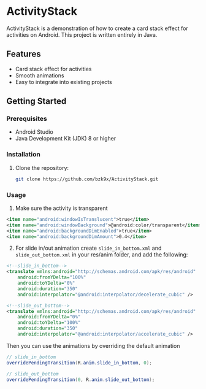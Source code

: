 # ActivityStack

ActivityStack is a demonstration of how to create a card stack effect for activities on Android. This project is written entirely in Java.

## Features

- Card stack effect for activities
- Smooth animations
- Easy to integrate into existing projects

## Getting Started

### Prerequisites

- Android Studio
- Java Development Kit (JDK) 8 or higher
### Installation

1. Clone the repository:
   ```sh
   git clone https://github.com/bzk9x/ActivityStack.git
   ```
### Usage

1. Make sure the activity is transparent

```xml
<item name="android:windowIsTranslucent">true</item>  
<item name="android:windowBackground">@android:color/transparent</item>  
<item name="android:backgroundDimEnabled">true</item>  
<item name="android:backgroundDimAmount">0.4</item>
```

2. For slide in/out animation create `slide_in_bottom.xml` and `slide_out_bottom.xml` in your res/anim folder, and add the following:

```xml
<!--slide_in_bottom-->
<translate xmlns:android="http://schemas.android.com/apk/res/android"  
    android:fromYDelta="100%"  
    android:toYDelta="0%"  
    android:duration="350"  
    android:interpolator="@android:interpolator/decelerate_cubic" />
```

```xml
<!--slide_out_bottom-->
<translate xmlns:android="http://schemas.android.com/apk/res/android"  
    android:fromYDelta="0%"  
    android:toYDelta="100%"  
    android:duration="350"  
    android:interpolator="@android:interpolator/accelerate_cubic" />
```

Then you can use the animations by overriding the default animation

```java
// slide_in_bottom
overridePendingTransition(R.anim.slide_in_bottom, 0);
```

```java
// slide_out_bottom
overridePendingTransition(0, R.anim.slide_out_bottom);
```

